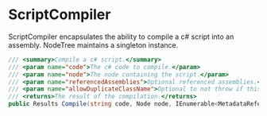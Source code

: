 # ScriptCompiler

ScriptCompiler encapsulates the ability to compile a c# script into an assembly.
NodeTree maintains a singleton instance.

```c#
/// <summary>Compile a c# script.</summary>
/// <param name="code">The c# code to compile.</param>
/// <param name="node">The node containing the script.</param>
/// <param name="referencedAssemblies">Optional referenced assemblies.</param>
/// <param name="allowDuplicateClassName">Optional to not throw if this has a duplicate class name (used when copying script node)</param>
/// <returns>The result of the compilation.</returns>
public Results Compile(string code, Node node, IEnumerable<MetadataReference> referencedAssemblies = null, bool allowDuplicateClassName = false);
```


